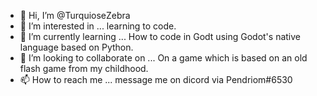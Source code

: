 - 👋 Hi, I’m @TurquioseZebra
- 👀 I’m interested in ... learning to code.
- 🌱 I’m currently learning ... How to code in Godt using Godot's native language based on Python.
- 💞️ I’m looking to collaborate on ... On a game which is based on an old flash game from my childhood.
- 📫 How to reach me ... message me on dicord via Pendriom#6530

<!---
TurquioseZebra/TurquioseZebra is a ✨ special ✨ repository because its `README.md` (this file) appears on your GitHub profile.
You can click the Preview link to take a look at your changes.
--->
